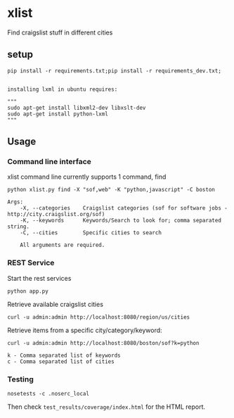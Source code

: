 xlist
=====
Find craigslist stuff in different cities


## setup

	pip install -r requirements.txt;pip install -r requirements_dev.txt;


	installing lxml in ubuntu requires:

	"""
	sudo apt-get install libxml2-dev libxslt-dev
	sudo apt-get install python-lxml
	"""

## Usage

### Command line interface

xlist command line currently supports 1 command, find

```	
python xlist.py find -X "sof,web" -K "python,javascript" -C boston

Args:
	-X, --categories	Craigslist categories (sof for software jobs - http://city.craigslist.org/sof)
	-K, --keywords      Keywords/Search to look for; comma separated string.
	-C, --cities		Specific cities to search

	All arguments are required.
```

### REST Service

Start the rest services
```
python app.py
```

Retrieve available craigslist cities
```
curl -u admin:admin http://localhost:8080/region/us/cities
```

Retrieve items from a specific city/category/keyword:

```	
curl -u admin:admin http://localhost:8080/boston/sof?k=python

k - Comma separated list of keywords
c - Comma separated list of cities
```


### Testing

```
nosetests -c .noserc_local
```

Then check `test_results/coverage/index.html` for the HTML report.
